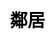 ---
title: 鄰居
layout: dream_interpretation/kind_single
description: 解夢 - 人物 - 鄰居.
js: []
css: ["css/luck/dream_interpretation/dream_interpretation.css"]
---